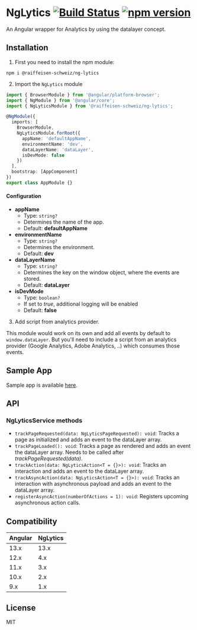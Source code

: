 # NgLytics [![Build Status](https://app.travis-ci.com/Raiffeisen-Schweiz/ng-lytics.svg?branch=master)](https://app.travis-ci.com/Raiffeisen-Schweiz/ng-lytics) [![npm version](https://badge.fury.io/js/%40raiffeisen-schweiz%2Fng-lytics.svg)](https://badge.fury.io/js/%40raiffeisen-schweiz%2Fng-lytics)

An Angular wrapper for Analytics by using the datalayer concept.

## Installation

1. First you need to install the npm module:

`npm i @raiffeisen-schweiz/ng-lytics`

2. Import the `NgLytics` module

```typescript
import { BrowserModule } from '@angular/platform-browser';
import { NgModule } from '@angular/core';
import { NgLyticsModule } from '@raiffeisen-schweiz/ng-lytics';

@NgModule({
  imports: [
    BrowserModule,
    NgLyticsModule.forRoot({
      appName: 'defaultAppName',
      environmentName: 'dev',
      dataLayerName: 'dataLayer',
      isDevMode: false
    })
  ],
  bootstrap: [AppComponent]
})
export class AppModule {}
```

#### Configuration

- **appName**
  - Type: `string?`
  - Determines the name of the app.
  - Default: **defaultAppName**
- **environmentName**
  - Type: `string?`
  - Determines the environment.
  - Default: **dev**
- **dataLayerName**
  - Type: `string?`
  - Determines the key on the window object, where the events are stored.
  - Default: **dataLayer**
- **isDevMode**
  - Type: `boolean?`
  - If set to _true_, additional logging will be enabled
  - Default: **false**

3. Add script from analytics provider.

This module would work on its own and add all events by default to `window.dataLayer`. But you'll need to include a script from an analytics provider (Google Analytics, Adobe Analytics, ..) which consumes those events.

## Sample App

Sample app is available [here](https://github.com/Raiffeisen-Schweiz/ng-lytics/tree/master/projects/example/src/app).

## API

### NgLyticsService methods

- `trackPageRequested(data: NgLyticsPageRequested): void`: Tracks a page as initialized and adds an event to the dataLayer array.
- `trackPageLoaded(): void`: Tracks a page as rendered and adds an event the dataLayer array. Needs to be called after _trackPageRequested(data)_.
- `trackAction(data: NgLyticsAction<T = {}>): void`: Tracks an interaction and adds an event to the dataLayer array.
- `trackAsyncAction(data: NgLyticsAction<T = {}>): void`: Tracks an interaction with asynchronous payload and adds an event to the dataLayer array.
- `registerAsyncAction(numberOfActions = 1): void`: Registers upcoming asynchronous action calls.

## Compatibility

| Angular | NgLytics |
| ------- | -------- |
| 13.x    | 13.x      |
| 12.x    | 4.x      |
| 11.x    | 3.x      |
| 10.x    | 2.x      |
| 9.x     | 1.x      |

## License

MIT
